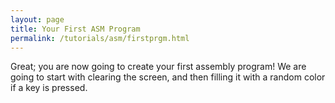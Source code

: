 ```yaml
---
layout: page
title: Your First ASM Program
permalink: /tutorials/asm/firstprgm.html
---
```


Great; you are now going to create your first assembly program! We are going to start with clearing the screen, and then filling it with a random color if a key is pressed.
